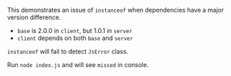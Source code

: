 This demonstrates an issue of `instanceof` when dependencies have a major version difference.
* `base` is 2.0.0 in `client`, but 1.0.1 in `server`
* `client` depends on both `base` and `server`

`instanceof` will fail to detect `JsError` class.

Run `node index.js` and will see `missed` in console.
